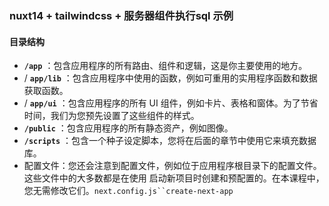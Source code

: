 ### nuxt14 + tailwindcss + 服务器组件执行sql 示例

#### 目录结构

* **`/app`** ：包含应用程序的所有路由、组件和逻辑，这是你主要使用的地方。
* / **`app/lib`** ：包含应用程序中使用的函数，例如可重用的实用程序函数和数据获取函数。
* / **`app/ui`** ：包含应用程序的所有 UI 组件，例如卡片、表格和窗体。为了节省时间，我们为您预先设置了这些组件的样式。
* **`/public`** ：包含应用程序的所有静态资产，例如图像。
* **`/scripts`** ：包含一个种子设定脚本，您将在后面的章节中使用它来填充数据库。
* 配置文件：您还会注意到配置文件，例如位于应用程序根目录下的配置文件。这些文件中的大多数都是在使用 启动新项目时创建和预配置的。在本课程中，您无需修改它们。`next.config.js``create-next-app`
